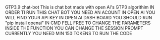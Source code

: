 GTP3.9 chat-bot
This is chat bot made with open AI's GTP3 algorithim
IN ORDER TI RUN THIS CHAT BOT YOU NEED AN ACOUNT IN OPEN AI
YOU WILL FIND YOUR API KEY IN OPEN AI DASH BOARD
YOU SHOULD RUN "pip install openai" IN CMD
FELL FREE TO CHANGE THE PARAMETERS INSIDE THE FUNCTION
YOU CAN CHANGE THE  SESSION PROMPT
CURRENTLY YOU NEED MIN 150 TOKENS TO RUN THE CODE
